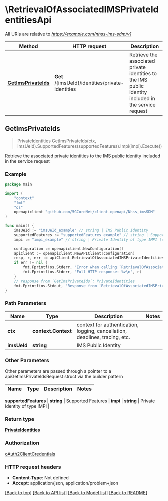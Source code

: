 # \RetrievalOfAssociatedIMSPrivateIdentitiesApi

All URIs are relative to *https://example.com/nhss-ims-sdm/v1*

Method | HTTP request | Description
------------- | ------------- | -------------
[**GetImsPrivateIds**](RetrievalOfAssociatedIMSPrivateIdentitiesApi.md#GetImsPrivateIds) | **Get** /{imsUeId}/identities/private-identities | Retrieve the associated private identities to the IMS public identity included in the service request 



## GetImsPrivateIds

> PrivateIdentities GetImsPrivateIds(ctx, imsUeId).SupportedFeatures(supportedFeatures).Impi(impi).Execute()

Retrieve the associated private identities to the IMS public identity included in the service request 

### Example

```go
package main

import (
    "context"
    "fmt"
    "os"
    openapiclient "github.com/5GCoreNet/client-openapi/Nhss_imsSDM"
)

func main() {
    imsUeId := "imsUeId_example" // string | IMS Public Identity
    supportedFeatures := "supportedFeatures_example" // string | Supported Features (optional)
    impi := "impi_example" // string | Private Identity of type IMPI (optional)

    configuration := openapiclient.NewConfiguration()
    apiClient := openapiclient.NewAPIClient(configuration)
    resp, r, err := apiClient.RetrievalOfAssociatedIMSPrivateIdentitiesApi.GetImsPrivateIds(context.Background(), imsUeId).SupportedFeatures(supportedFeatures).Impi(impi).Execute()
    if err != nil {
        fmt.Fprintf(os.Stderr, "Error when calling `RetrievalOfAssociatedIMSPrivateIdentitiesApi.GetImsPrivateIds``: %v\n", err)
        fmt.Fprintf(os.Stderr, "Full HTTP response: %v\n", r)
    }
    // response from `GetImsPrivateIds`: PrivateIdentities
    fmt.Fprintf(os.Stdout, "Response from `RetrievalOfAssociatedIMSPrivateIdentitiesApi.GetImsPrivateIds`: %v\n", resp)
}
```

### Path Parameters


Name | Type | Description  | Notes
------------- | ------------- | ------------- | -------------
**ctx** | **context.Context** | context for authentication, logging, cancellation, deadlines, tracing, etc.
**imsUeId** | **string** | IMS Public Identity | 

### Other Parameters

Other parameters are passed through a pointer to a apiGetImsPrivateIdsRequest struct via the builder pattern


Name | Type | Description  | Notes
------------- | ------------- | ------------- | -------------

 **supportedFeatures** | **string** | Supported Features | 
 **impi** | **string** | Private Identity of type IMPI | 

### Return type

[**PrivateIdentities**](PrivateIdentities.md)

### Authorization

[oAuth2ClientCredentials](../README.md#oAuth2ClientCredentials)

### HTTP request headers

- **Content-Type**: Not defined
- **Accept**: application/json, application/problem+json

[[Back to top]](#) [[Back to API list]](../README.md#documentation-for-api-endpoints)
[[Back to Model list]](../README.md#documentation-for-models)
[[Back to README]](../README.md)

